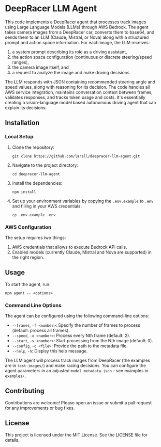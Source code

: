 # DeepRacer LLM Agent

This code implements a DeepRacer agent that processes track images using Large Language Models (LLMs) through AWS Bedrock. The agent takes camera images from a DeepRacer car, converts them to base64, and sends them to an LLM (Claude, Mistral, or Nova) along with a structured prompt and action space information. For each image, the LLM receives: 
1) a system prompt describing its role as a driving assistant, 
2) the action space configuration (continuous or discrete steering/speed ranges), 
3) the camera image itself, and 
4) a request to analyze the image and make driving decisions. 

The LLM responds with JSON containing recommended steering angle and speed values, along with reasoning for its decision. The code handles all AWS service integration, maintains conversation context between frames, validates responses, and tracks token usage and costs. It's essentially creating a vision-language model based autonomous driving agent that can explain its decisions.

## Installation

### Local Setup

1. Clone the repository:
   ```
   git clone https://github.com/larsll/deepracer-llm-agent.git
   ```
2. Navigate to the project directory:
   ```
   cd deepracer-llm-agent
   ```
3. Install the dependencies:
   ```
   npm install
   ```
4. Set up your environment variables by copying the `.env.example` to `.env` and filling in your AWS credentials:
   ```
   cp .env.example .env
   ```

### AWS Configuration

The setup requires two things:
 1. AWS credentials that allows to execute Bedrock API calls.
 2. Enabled models (currently Claude, Mistral and Nova are supported) in the right region.

## Usage

To start the agent, run:
```
npm agent -- <options>
```

### Command Line Options

The agent can be configured using the following command-line options:

- `--frames`, `-f <number>`: Specify the number of frames to process (default: process all frames).
- `--speed`, `-x <number>`: Process every Nth frame (default: 2).
- `--start`, `-s <number>`: Start processing from the Nth image (default: 0).
- `--config`, `-c <file>`: Provide the path to the metadata file.
- `--help`, `-h`: Display this help message.

The LLM agent will process track images from DeepRacer (the examples are in `test-images/`) and make racing decisions. You can configure the agent parameters in 
an adjusted `model_metadata.json` - see examples in `examples/`.


## Contributing

Contributions are welcome! Please open an issue or submit a pull request for any improvements or bug fixes.

## License

This project is licensed under the MIT License. See the LICENSE file for details.